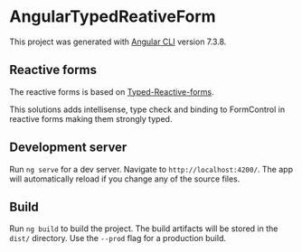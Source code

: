 # AngularTypedReativeForm

This project was generated with [Angular CLI](https://github.com/angular/angular-cli) version 7.3.8.

## Reactive forms

The reactive forms is based on  [Typed-Reactive-forms](https://ruanbeukes.net/angular-typesafe-reactive-forms/).

This solutions adds intellisense, type check and binding to FormControl in reactive forms making them strongly typed.



## Development server

Run `ng serve` for a dev server. Navigate to `http://localhost:4200/`. The app will automatically reload if you change any of the source files.

## Build

Run `ng build` to build the project. The build artifacts will be stored in the `dist/` directory. Use the `--prod` flag for a production build.
